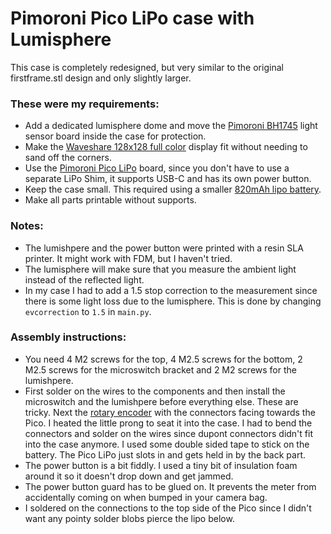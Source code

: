 # Pimoroni Pico LiPo case with Lumisphere

This case is completely redesigned, but very similar to the original firstframe.stl design and only slightly larger.

### These were my requirements:
- Add a dedicated lumisphere dome and move the [Pimoroni BH1745](https://shop.pimoroni.com/products/bh1745-luminance-and-colour-sensor-breakout?variant=12767599755347) light sensor board inside the case for protection.
- Make the [Waveshare 128x128 full color](https://www.amazon.de/-/en/gp/product/B07DB5YFGW/ref=ppx_yo_dt_b_asin_title_o08_s00?ie=UTF8&psc=1) display fit without needing to sand off the corners.
- Use the [Pimoroni Pico LiPo](https://shop.pimoroni.com/products/pimoroni-pico-lipo?variant=39386149093459) board, since you don't have to use a separate LiPo Shim, it supports USB-C and has its own power button.
- Keep the case small. This required using a smaller [820mAh lipo battery](https://www.amazon.de/gp/product/B082152887).
- Make all parts printable without supports.

### Notes:
- The lumishpere and the power button were printed with a resin SLA printer. It might work with FDM, but I haven't tried.
- The lumisphere will make sure that you measure the ambient light instead of the reflected light.
- In my case I had to add a 1.5 stop correction to the measurement since there is some light loss due to the lumisphere. This is done by changing `evcorrection` to `1.5` in `main.py`.

### Assembly instructions:
- You need 4 M2 screws for the top, 4 M2.5 screws for the bottom, 2 M2.5 screws for the microswitch bracket and 2 M2 screws for the lumishpere.
- First solder on the wires to the components and then install the microswitch and the lumishpere before everything else. These are tricky. Next the [rotary encoder](https://www.berrybase.de/drehregler/rotary-encoder-mit-breakoutboard) with the connectors facing towards the Pico. I heated the little prong to seat it into the case. I had to bend the connectors and solder on the wires since dupont connectors didn't fit into the case anymore. I used some double sided tape to stick on the battery. The Pico LiPo just slots in and gets held in by the back part.
- The power button is a bit fiddly. I used a tiny bit of insulation foam around it so it doesn't drop down and get jammed.
- The power button guard has to be glued on. It prevents the meter from accidentally coming on when bumped in your camera bag.
- I soldered on the connections to the top side of the Pico since I didn't want any pointy solder blobs pierce the lipo below.
